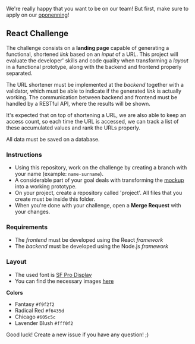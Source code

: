 We're really happy that you want to be on our team! But first, make sure to apply on our [oponenning](https://interlink.breezy.hr)! 

## React Challenge

The challenge consists on a **landing page** capable of generating a functional, shortened *link* based on an *input* of a URL. This project will evaluate the developer' skills and code quality when transforming a *layout* in a functional prototype, along with the backend and frontend properly separated.

The URL shortener must be implemented at the *backend* together with a validator, which must be able to indicate if the generated *link* is actually working. The communication between backend and frontend must be handled by a RESTful API, where the results will be shown.

It's expected that on top of shortening a URL, we are also able to keep an access count, so each time the URL is accessed, we can track a list of these accumulated values and rank the URLs properly.

All data must be saved on a database.

### Instructions

- Using this repository, work on the challenge by creating a branch with your name (example: `name-surname`).
- A considerable part of your goal deals with transforming the [mockup](mockup.png) into a working prototype.
- On your project, create a repository called 'project'. All files that you create must be inside this folder.
- When you're done with your challenge, open a **Merge Request** with your changes.

### Requirements

- The *frontend* must be developed using the React *framework*
- The *backend* must be developed using the Node.js *framework*

### Layout

- The used font is [SF Pro Display](https://developer.apple.com/fonts/)
- You can find the necessary images [here](/images)

**Colors**

- Fantasy `#f9f2f2`
- Radical Red `#f6435d`
- Chicago `#605c5c`
- Lavender Blush `#fff0f2`

Good luck!
Create a new issue if you have any question! ;)